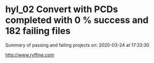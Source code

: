 # hyl_02 Convert with PCDs completed with 0 % success and 182 failing files

Summary of passing and failing projects on: 2020-03-24 at 17:33:30

http://www.ryffine.com
